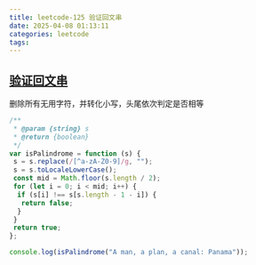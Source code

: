 ```yaml
---
title: leetcode-125 验证回文串
date: 2025-04-08 01:13:11
categories: leetcode
tags:
---
```


## [验证回文串](https://leetcode.cn/problems/valid-palindrome/description/)

删除所有无用字符，并转化小写，头尾依次判定是否相等

```js
/**
 * @param {string} s
 * @return {boolean}
 */
var isPalindrome = function (s) {
 s = s.replace(/[^a-zA-Z0-9]/g, "");
 s = s.toLocaleLowerCase();
 const mid = Math.floor(s.length / 2);
 for (let i = 0; i < mid; i++) {
  if (s[i] !== s[s.length - 1 - i]) {
   return false;
  }
 }
 return true;
};

console.log(isPalindrome("A man, a plan, a canal: Panama"));
```
